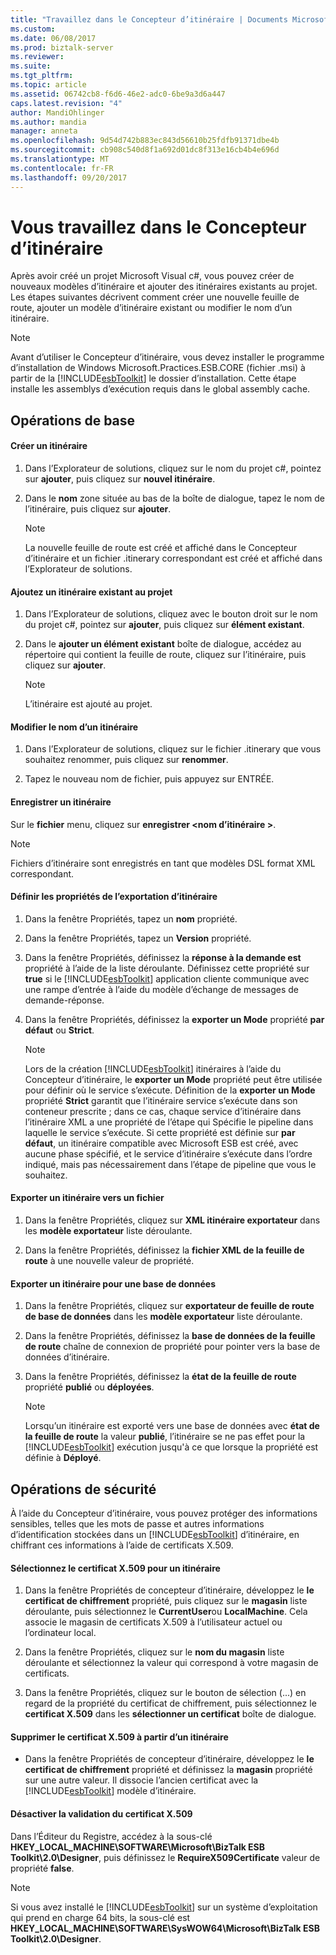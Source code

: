 ```yaml
---
title: "Travaillez dans le Concepteur d’itinéraire | Documents Microsoft"
ms.custom: 
ms.date: 06/08/2017
ms.prod: biztalk-server
ms.reviewer: 
ms.suite: 
ms.tgt_pltfrm: 
ms.topic: article
ms.assetid: 06742cb8-f6d6-46e2-adc0-6be9a3d6a447
caps.latest.revision: "4"
author: MandiOhlinger
ms.author: mandia
manager: anneta
ms.openlocfilehash: 9d54d742b883ec843d56610b25fdfb91371dbe4b
ms.sourcegitcommit: cb908c540d8f1a692d01dc8f313e16cb4b4e696d
ms.translationtype: MT
ms.contentlocale: fr-FR
ms.lasthandoff: 09/20/2017
---
```

# <a name="working-in-itinerary-designer"></a>Vous travaillez dans le Concepteur d’itinéraire
Après avoir créé un projet Microsoft Visual c#, vous pouvez créer de nouveaux modèles d’itinéraire et ajouter des itinéraires existants au projet. Les étapes suivantes décrivent comment créer une nouvelle feuille de route, ajouter un modèle d’itinéraire existant ou modifier le nom d’un itinéraire.  
  
> [!NOTE]
>  Avant d’utiliser le Concepteur d’itinéraire, vous devez installer le programme d’installation de Windows Microsoft.Practices.ESB.CORE (fichier .msi) à partir de la [!INCLUDE[esbToolkit](../includes/esbtoolkit-md.md)] le dossier d’installation. Cette étape installe les assemblys d’exécution requis dans le global assembly cache.  
  
## <a name="basic-operations"></a>Opérations de base  

#### <a name="create-an-itinerary"></a>Créer un itinéraire  
  
1.  Dans l’Explorateur de solutions, cliquez sur le nom du projet c#, pointez sur **ajouter**, puis cliquez sur **nouvel itinéraire**.  
  
2.  Dans le **nom** zone située au bas de la boîte de dialogue, tapez le nom de l’itinéraire, puis cliquez sur **ajouter**.  
  
    > [!NOTE]
    >  La nouvelle feuille de route est créé et affiché dans le Concepteur d’itinéraire et un fichier .itinerary correspondant est créé et affiché dans l’Explorateur de solutions.  
  
#### <a name="add-an-existing-itinerary-to-the-project"></a>Ajoutez un itinéraire existant au projet
  
1.  Dans l’Explorateur de solutions, cliquez avec le bouton droit sur le nom du projet c#, pointez sur **ajouter**, puis cliquez sur **élément existant**.  
  
2.  Dans le **ajouter un élément existant** boîte de dialogue, accédez au répertoire qui contient la feuille de route, cliquez sur l’itinéraire, puis cliquez sur **ajouter**.  
  
    > [!NOTE]
    >  L’itinéraire est ajouté au projet.  
  
#### <a name="change-the-name-of-an-itinerary"></a>Modifier le nom d’un itinéraire  
  
1.  Dans l’Explorateur de solutions, cliquez sur le fichier .itinerary que vous souhaitez renommer, puis cliquez sur **renommer**.  
  
2.  Tapez le nouveau nom de fichier, puis appuyez sur ENTRÉE.  
  
#### <a name="save-an-itinerary"></a>Enregistrer un itinéraire  
  
Sur le **fichier** menu, cliquez sur **enregistrer \<nom d’itinéraire >**.  
  
> [!NOTE]
>  Fichiers d’itinéraire sont enregistrés en tant que modèles DSL format XML correspondant.  
  
#### <a name="set-itinerary-export-properties"></a>Définir les propriétés de l’exportation d’itinéraire  
  
1.  Dans la fenêtre Propriétés, tapez un **nom** propriété.  
  
2.  Dans la fenêtre Propriétés, tapez un **Version** propriété.  
  
3.  Dans la fenêtre Propriétés, définissez la **réponse à la demande est** propriété à l’aide de la liste déroulante. Définissez cette propriété sur **true** si le [!INCLUDE[esbToolkit](../includes/esbtoolkit-md.md)] application cliente communique avec une rampe d’entrée à l’aide du modèle d’échange de messages de demande-réponse.  
  
4.  Dans la fenêtre Propriétés, définissez la **exporter un Mode** propriété **par défaut** ou **Strict**.  
  
    > [!NOTE]
    >  Lors de la création [!INCLUDE[esbToolkit](../includes/esbtoolkit-md.md)] itinéraires à l’aide du Concepteur d’itinéraire, le **exporter un Mode** propriété peut être utilisée pour définir où le service s’exécute. Définition de la **exporter un Mode** propriété **Strict** garantit que l’itinéraire service s’exécute dans son conteneur prescrite ; dans ce cas, chaque service d’itinéraire dans l’itinéraire XML a une propriété de l’étape qui Spécifie le pipeline dans laquelle le service s’exécute. Si cette propriété est définie sur **par défaut**, un itinéraire compatible avec Microsoft ESB est créé, avec aucune phase spécifié, et le service d’itinéraire s’exécute dans l’ordre indiqué, mais pas nécessairement dans l’étape de pipeline que vous le souhaitez.  
  
#### <a name="export-an-itinerary-to-a-file"></a>Exporter un itinéraire vers un fichier  
  
1.  Dans la fenêtre Propriétés, cliquez sur **XML itinéraire exportateur** dans les **modèle exportateur** liste déroulante.  
  
2.  Dans la fenêtre Propriétés, définissez la **fichier XML de la feuille de route** à une nouvelle valeur de propriété.  
  
#### <a name="export-an-itinerary-to-a-database"></a>Exporter un itinéraire pour une base de données  
  
1.  Dans la fenêtre Propriétés, cliquez sur **exportateur de feuille de route de base de données** dans les **modèle exportateur** liste déroulante.  
  
2.  Dans la fenêtre Propriétés, définissez la **base de données de la feuille de route** chaîne de connexion de propriété pour pointer vers la base de données d’itinéraire.  
  
3.  Dans la fenêtre Propriétés, définissez la **état de la feuille de route** propriété **publié** ou **déployées**.  
  
    > [!NOTE]
    >  Lorsqu’un itinéraire est exporté vers une base de données avec **état de la feuille de route** la valeur **publié**, l’itinéraire se ne pas effet pour la [!INCLUDE[esbToolkit](../includes/esbtoolkit-md.md)] exécution jusqu'à ce que lorsque la propriété est définie à  **Déployé**.  
  
## <a name="security-operations"></a>Opérations de sécurité  
 À l’aide du Concepteur d’itinéraire, vous pouvez protéger des informations sensibles, telles que les mots de passe et autres informations d’identification stockées dans un [!INCLUDE[esbToolkit](../includes/esbtoolkit-md.md)] d’itinéraire, en chiffrant ces informations à l’aide de certificats X.509.  
  
#### <a name="select-the-x509-certificate-for-an-itinerary"></a>Sélectionnez le certificat X.509 pour un itinéraire  
  
1.  Dans la fenêtre Propriétés de concepteur d’itinéraire, développez le **le certificat de chiffrement** propriété, puis cliquez sur le **magasin** liste déroulante, puis sélectionnez le **CurrentUser**ou **LocalMachine**. Cela associe le magasin de certificats X.509 à l’utilisateur actuel ou l’ordinateur local.  
  
2.  Dans la fenêtre Propriétés, cliquez sur le **nom du magasin** liste déroulante et sélectionnez la valeur qui correspond à votre magasin de certificats.  
  
3.  Dans la fenêtre Propriétés, cliquez sur le bouton de sélection (...) en regard de la propriété du certificat de chiffrement, puis sélectionnez le **certificat X.509** dans les **sélectionner un certificat** boîte de dialogue.  
  
#### <a name="remove-the-x509-certificate-from-an-itinerary"></a>Supprimer le certificat X.509 à partir d’un itinéraire  
  
-   Dans la fenêtre Propriétés de concepteur d’itinéraire, développez le **le certificat de chiffrement** propriété et définissez la **magasin** propriété sur une autre valeur. Il dissocie l’ancien certificat avec la [!INCLUDE[esbToolkit](../includes/esbtoolkit-md.md)] modèle d’itinéraire.  
  
#### <a name="disable-the-x509-certificate-validation"></a>Désactiver la validation du certificat X.509  
  
Dans l’Éditeur du Registre, accédez à la sous-clé **HKEY_LOCAL_MACHINE\SOFTWARE\Microsoft\BizTalk ESB Toolkit\2.0\Designer**, puis définissez le **RequireX509Certificate** valeur de propriété  **false**.  
  
> [!NOTE]
>  Si vous avez installé le [!INCLUDE[esbToolkit](../includes/esbtoolkit-md.md)] sur un système d’exploitation qui prend en charge 64 bits, la sous-clé est **HKEY_LOCAL_MACHINE\SOFTWARE\SysWOW64\Microsoft\BizTalk ESB Toolkit\2.0\Designer**.